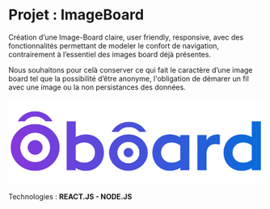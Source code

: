 # Projet : ImageBoard


Création d’une Image-Board claire, user friendly, responsive, avec des fonctionnalités permettant de modeler le confort de navigation, contrairement à l’essentiel des images board déjà présentes.

Nous souhaitons pour celà conserver ce qui fait le caractère d’une image board tel que la possibilité d’être anonyme, l'obligation de démarer un fil avec une image ou la non persistances des données.


![Logo du site](src/materials/images/oboardColor.png)

Technologies : **REACT.JS - NODE.JS**
